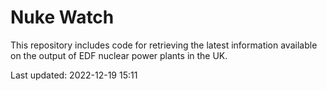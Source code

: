 # Nuke Watch

This repository includes code for retrieving the latest information available on the output of EDF nuclear power plants in the UK.

Last updated: 2022-12-19 15:11